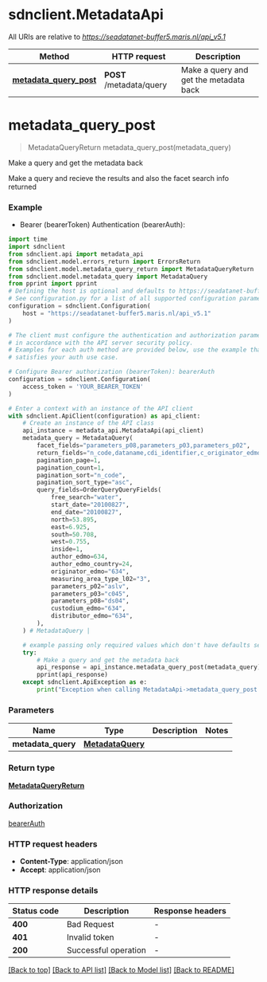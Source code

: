 # sdnclient.MetadataApi

All URIs are relative to *https://seadatanet-buffer5.maris.nl/api_v5.1*

Method | HTTP request | Description
------------- | ------------- | -------------
[**metadata_query_post**](MetadataApi.md#metadata_query_post) | **POST** /metadata/query | Make a query and get the metadata back


# **metadata_query_post**
> MetadataQueryReturn metadata_query_post(metadata_query)

Make a query and get the metadata back

Make a query and recieve the results and also the facet search info returned

### Example

* Bearer (bearerToken) Authentication (bearerAuth):

```python
import time
import sdnclient
from sdnclient.api import metadata_api
from sdnclient.model.errors_return import ErrorsReturn
from sdnclient.model.metadata_query_return import MetadataQueryReturn
from sdnclient.model.metadata_query import MetadataQuery
from pprint import pprint
# Defining the host is optional and defaults to https://seadatanet-buffer5.maris.nl/api_v5.1
# See configuration.py for a list of all supported configuration parameters.
configuration = sdnclient.Configuration(
    host = "https://seadatanet-buffer5.maris.nl/api_v5.1"
)

# The client must configure the authentication and authorization parameters
# in accordance with the API server security policy.
# Examples for each auth method are provided below, use the example that
# satisfies your auth use case.

# Configure Bearer authorization (bearerToken): bearerAuth
configuration = sdnclient.Configuration(
    access_token = 'YOUR_BEARER_TOKEN'
)

# Enter a context with an instance of the API client
with sdnclient.ApiClient(configuration) as api_client:
    # Create an instance of the API class
    api_instance = metadata_api.MetadataApi(api_client)
    metadata_query = MetadataQuery(
        facet_fields="parameters_p08,parameters_p03,parameters_p02",
        return_fields="n_code,dataname,cdi_identifier,c_originator_edmo_country,start_date,end_date,c_instrument_l05,version,data_format_l24,bbox_north,bbox_east,bbox_south,bbox_west,c_measuring_area_type_l02",
        pagination_page=1,
        pagination_count=1,
        pagination_sort="n_code",
        pagination_sort_type="asc",
        query_fields=OrderQueryQueryFields(
            free_search="water",
            start_date="20100827",
            end_date="20100827",
            north=53.895,
            east=6.925,
            south=50.708,
            west=0.755,
            inside=1,
            author_edmo=634,
            author_edmo_country=24,
            originator_edmo="634",
            measuring_area_type_l02="3",
            parameters_p02="aslv",
            parameters_p03="c045",
            parameters_p08="ds04",
            custodium_edmo="634",
            distributor_edmo="634",
        ),
    ) # MetadataQuery | 

    # example passing only required values which don't have defaults set
    try:
        # Make a query and get the metadata back
        api_response = api_instance.metadata_query_post(metadata_query)
        pprint(api_response)
    except sdnclient.ApiException as e:
        print("Exception when calling MetadataApi->metadata_query_post: %s\n" % e)
```


### Parameters

Name | Type | Description  | Notes
------------- | ------------- | ------------- | -------------
 **metadata_query** | [**MetadataQuery**](MetadataQuery.md)|  |

### Return type

[**MetadataQueryReturn**](MetadataQueryReturn.md)

### Authorization

[bearerAuth](../README.md#bearerAuth)

### HTTP request headers

 - **Content-Type**: application/json
 - **Accept**: application/json


### HTTP response details

| Status code | Description | Response headers |
|-------------|-------------|------------------|
**400** | Bad Request |  -  |
**401** | Invalid token |  -  |
**200** | Successful operation |  -  |

[[Back to top]](#) [[Back to API list]](../README.md#documentation-for-api-endpoints) [[Back to Model list]](../README.md#documentation-for-models) [[Back to README]](../README.md)

